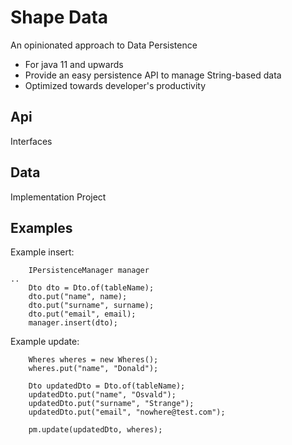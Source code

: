 # Shape Data

An opinionated approach to Data Persistence

*	For java 11 and upwards
*	Provide an easy persistence API to manage String-based data
*	Optimized towards developer's productivity

## Api
Interfaces


## Data

Implementation Project

## Examples

Example insert:

```
    IPersistenceManager manager
..
    Dto dto = Dto.of(tableName);
    dto.put("name", name);
    dto.put("surname", surname);
    dto.put("email", email);
    manager.insert(dto);
```

Example update:
```
    Wheres wheres = new Wheres();
    wheres.put("name", "Donald");

    Dto updatedDto = Dto.of(tableName);
    updatedDto.put("name", "Osvald");
    updatedDto.put("surname", "Strange");
    updatedDto.put("email", "nowhere@test.com");
    
    pm.update(updatedDto, wheres);
```

